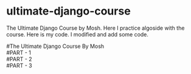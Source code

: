 # ultimate-django-course
The Ultimate Django Course by Mosh. Here I practice algoside with the course. Here is my code. I modified and add some code.

#The Ultimate Django Course By Mosh <br />
#PART - 1 <br />
#PART - 2 <br />
#PART - 3 <br />


